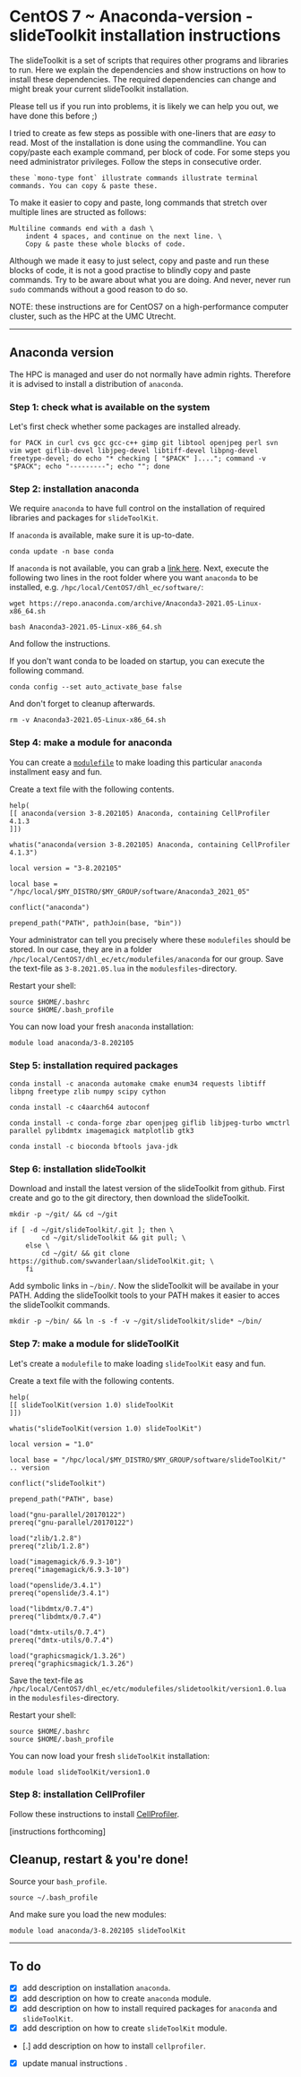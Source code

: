 CentOS 7 ~ Anaconda-version - slideToolkit installation instructions
============

The slideToolkit is a set of scripts that requires other programs and libraries to run. Here we explain the dependencies and show instructions on how to install these dependencies. The required dependencies can change and might break your current slideToolkit installation. 

Please tell us if you run into problems, it is likely we can help you out, we have done this before ;)

I tried to create as few steps as possible with one-liners that are *easy* to read. Most of the installation is done using the commandline. You can copy/paste each example command, per block of code. For some steps you need administrator privileges. Follow the steps in consecutive order.

```
these `mono-type font` illustrate commands illustrate terminal commands. You can copy & paste these.
```

To make it easier to copy and paste, long commands that stretch over multiple lines are structed as follows:

```
Multiline commands end with a dash \
	indent 4 spaces, and continue on the next line. \
	Copy & paste these whole blocks of code.
```

Although we made it easy to just select, copy and paste and run these blocks of code, it is not a good practise to blindly copy and paste commands. Try to be aware about what you are doing. And never, never run `sudo` commands without a good reason to do so.

NOTE: these instructions are for CentOS7 on a high-performance computer cluster, such as the HPC at the UMC Utrecht.

------------

## Anaconda version

The HPC is managed and user do not normally have admin rights. Therefore it is advised to install a distribution of `anaconda`.

### Step 1: check what is available on the system
Let's first check whether some packages are installed already.

```
for PACK in curl cvs gcc gcc-c++ gimp git libtool openjpeg perl svn vim wget giflib-devel libjpeg-devel libtiff-devel libpng-devel freetype-devel; do echo "* checking [ "$PACK" ]...."; command -v "$PACK"; echo "---------"; echo ""; done
```

### Step 2: installation anaconda
We require `anaconda` to have full control on the installation of required libraries and packages for `slideToolKit`.

If `anaconda` is available, make sure it is up-to-date.

```
conda update -n base conda
```

If `anaconda` is not available, you can grab a [link here](https://www.anaconda.com/products/individual#linux). Next, execute the following two lines in the root folder where you want `anaconda` to be installed, e.g. `/hpc/local/CentOS7/dhl_ec/software/`:

```
wget https://repo.anaconda.com/archive/Anaconda3-2021.05-Linux-x86_64.sh
```

```
bash Anaconda3-2021.05-Linux-x86_64.sh
```

And follow the instructions. 

If you don't want conda to be loaded on startup, you can execute the following command.

```
conda config --set auto_activate_base false
```

And don't forget to cleanup afterwards.

```
rm -v Anaconda3-2021.05-Linux-x86_64.sh
```

### Step 4: make a module for anaconda

You can create a [`modulefile`](https://lmod.readthedocs.io/en/latest/015_writing_modules.html) to make loading this particular `anaconda` installment easy and fun.

Create a text file with the following contents.

```
help(
[[ anaconda(version 3-8.202105) Anaconda, containing CellProfiler 4.1.3
]])

whatis("anaconda(version 3-8.202105) Anaconda, containing CellProfiler 4.1.3")

local version = "3-8.202105"

local base = "/hpc/local/$MY_DISTRO/$MY_GROUP/software/Anaconda3_2021_05"

conflict("anaconda")

prepend_path("PATH", pathJoin(base, "bin"))

```

Your administrator can tell you precisely where these `modulefiles` should be stored. In our case, they are in a folder `/hpc/local/CentOS7/dhl_ec/etc/modulefiles/anaconda` for our group. Save the text-file as `3-8.2021.05.lua` in the `modulesfiles`-directory.

Restart your shell:

```
source $HOME/.bashrc
source $HOME/.bash_profile
```

You can now load your fresh `anaconda` installation:

```
module load anaconda/3-8.202105
```


### Step 5: installation required packages


```
conda install -c anaconda automake cmake enum34 requests libtiff libpng freetype zlib numpy scipy cython 
```


```
conda install -c c4aarch64 autoconf
```


```
conda install -c conda-forge zbar openjpeg giflib libjpeg-turbo wmctrl parallel pylibdmtx imagemagick matplotlib gtk3 
```


```
conda install -c bioconda bftools java-jdk
```


### Step 6: installation slideToolkit
Download and install the latest version of the slideToolkit from github. First create and go to the git directory, then download the slideToolkit.

```
mkdir -p ~/git/ && cd ~/git
```
```
if [ -d ~/git/slideToolkit/.git ]; then \
		cd ~/git/slideToolkit && git pull; \
	else \
		cd ~/git/ && git clone https://github.com/swvanderlaan/slideToolKit.git; \
	fi
```

Add symbolic links in `~/bin/`. Now the slideToolkit will be availabe in your PATH. Adding the slideToolkit tools to your PATH makes it easier to acces the slideToolkit commands.

```
mkdir -p ~/bin/ && ln -s -f -v ~/git/slideToolkit/slide* ~/bin/
```


### Step 7: make a module for slideToolKit

Let's create a `modulefile` to make loading `slideToolKit` easy and fun.

Create a text file with the following contents.

```
help(
[[ slideToolKit(version 1.0) slideToolKit
]])

whatis("slideToolKit(version 1.0) slideToolKit")

local version = "1.0"

local base = "/hpc/local/$MY_DISTRO/$MY_GROUP/software/slideToolKit/" .. version 

conflict("slideToolkit")

prepend_path("PATH", base)

load("gnu-parallel/20170122")
prereq("gnu-parallel/20170122")

load("zlib/1.2.8")
prereq("zlib/1.2.8")

load("imagemagick/6.9.3-10")
prereq("imagemagick/6.9.3-10")

load("openslide/3.4.1")
prereq("openslide/3.4.1")

load("libdmtx/0.7.4")
prereq("libdmtx/0.7.4")

load("dmtx-utils/0.7.4")
prereq("dmtx-utils/0.7.4")

load("graphicsmagick/1.3.26")
prereq("graphicsmagick/1.3.26")

```

Save the text-file as `/hpc/local/CentOS7/dhl_ec/etc/modulefiles/slidetoolkit/version1.0.lua` in the `modulesfiles`-directory.

Restart your shell:

```
source $HOME/.bashrc
source $HOME/.bash_profile
```

You can now load your fresh `slideToolKit` installation:

```
module load slideToolKit/version1.0
```


### Step 8: installation CellProfiler

Follow these instructions to install [CellProfiler](https://github.com/CellProfiler/CellProfiler/wiki/Source-installation-(Linux)).

[instructions forthcoming]



## Cleanup, restart & you're done!
Source your `bash_profile`.

```
source ~/.bash_profile
```

And make sure you load the new modules:

```
module load anaconda/3-8.202105 slideToolKit
```

-------
## To do

- [x] add description on installation `anaconda`.
- [x] add description on how to create `anaconda` module.
- [x] add description on how to install required packages for `anaconda` and `slideToolKit`.
- [x] add description on how to create `slideToolKit` module.
- [.] add description on how to install `cellprofiler`.
- [x] update manual instructions .




